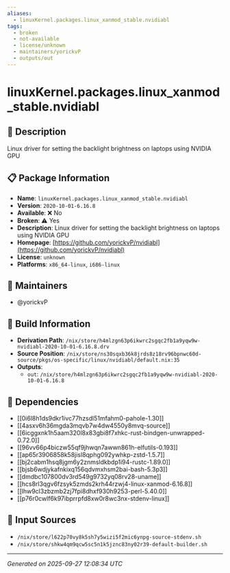 ```yaml
---
aliases:
  - linuxKernel.packages.linux_xanmod_stable.nvidiabl
tags:
  - broken
  - not-available
  - license/unknown
  - maintainers/yorickvP
  - outputs/out
---
```


# linuxKernel.packages.linux_xanmod_stable.nvidiabl

## 📝 Description

Linux driver for setting the backlight brightness on laptops using NVIDIA GPU

## 📋 Package Information

- **Name**: `linuxKernel.packages.linux_xanmod_stable.nvidiabl`
- **Version**: `2020-10-01-6.16.8`
- **Available**: ❌ No
- **Broken**: ⚠️ Yes
- **Description**: Linux driver for setting the backlight brightness on laptops using NVIDIA GPU
- **Homepage**: [https://github.com/yorickvP/nvidiabl](https://github.com/yorickvP/nvidiabl)
- **License**: `unknown`
- **Platforms**: `x86_64-linux`, `i686-linux`
## 👥 Maintainers

- @yorickvP


## 🔧 Build Information

- **Derivation Path**: `/nix/store/h4mlzgn63p6ikwrc2sgqc2fb1a9yqw9w-nvidiabl-2020-10-01-6.16.8.drv`
- **Source Position**: `/nix/store/ns30sqxb36k8jrds8z18rv96bpnwc60d-source/pkgs/os-specific/linux/nvidiabl/default.nix:35`
- **Outputs**:
  - `out`:  `/nix/store/h4mlzgn63p6ikwrc2sgqc2fb1a9yqw9w-nvidiabl-2020-10-01-6.16.8`

## 🔗 Dependencies

- [[0i6l8h1ds9dkr1ivc77hzsdl51mfahm0-pahole-1.30]]
- [[4asxv6h36mgda3mqvb7w4dw4550y8mvq-source]]
- [[6icggxnk1h5aam320l8x83gbi8f7xhkc-rust-bindgen-unwrapped-0.72.0]]
- [[96vv66p4biczw55qf9jhwqn7awwn861h-elfutils-0.193]]
- [[ap65r3906858k58jisl8qphg092ywhkp-zstd-1.5.7]]
- [[bj2cabm1hsq8jgm6y2znmsldkbdp1i94-rustc-1.89.0]]
- [[bjsb6wdjykafnkixq156qdvmxhsm2bai-bash-5.3p3]]
- [[dmdbc107800dv3rd549g9732yq08rv28-uname]]
- [[hcs8rl3qgv6fzsyk5zmds2krh44rzwj4-linux-xanmod-6.16.8]]
- [[lhw9cl3zbzmb2zj7fpi8dhxf930h9253-perl-5.40.0]]
- [[p76r0cwlf6k97ibprrpfd8xw0r8wc3nx-stdenv-linux]]

## 📁 Input Sources

- `/nix/store/l622p70vy8k5sh7y5wizi5f2mic6ynpg-source-stdenv.sh`
- `/nix/store/shkw4qm9qcw5sc5n1k5jznc83ny02r39-default-builder.sh`

---
*Generated on 2025-09-27 12:08:34 UTC*
